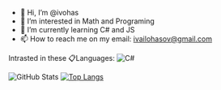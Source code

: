 - 👋 Hi, I’m @ivohas
- 👀 I’m interested in Math and Programing
- 🌱 I’m currently learning C# and JS
- 📫 How to reach me on my email: ivailohasov@gmail.com

<!---
ivohas/ivohas is a ✨ special ✨ repository because its `README.md` (this file) appears on your GitHub profile.
You can click the Preview link to take a look at your changes.
--->
Intrasted in these 📋Languages:
![C#](https://img.shields.io/badge/c%23-%23239120.svg?style=for-the-badge&logo=c-sharp&logoColor=white)

![GitHub Stats](https://github-readme-stats.vercel.app/api?username=ivohas&theme=radical)
[![Top Langs](https://github-readme-stats.vercel.app/api/top-langs/?username=ivohas&layout=compact)](https://github.com/anuraghazra/github-readme-stats)
